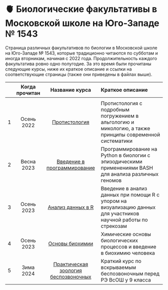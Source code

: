 # 🫀 Биологические факультативы в Московской школе на Юго-Западе № 1543

Страница различных факультативов по биологии в Московской школе на Юго-Западе № 1543, которые традиционно читаются по субботам и иногда вторникам, начиная с 2022 года. Продолжительность каждого факультатива ровно одно полугодие. За это время были прочитаны следующие курсы, ниже их краткое описание и ссылки на соответствующие страницы (также они приведены в файлах выше). 

|  | Когда прочитан | Название курса | Краткое описание |
| :---: | :---: | :---: | :--- |
|  |  |  |  | 
| 1 | Осень 2022 | [Протистология](https://github.com/subpolare/biology-1543/blob/main/2022-Algology.md) | Протистология с подробным погружением в альгологию и микологию, а также принципы современной систематики | 
| 2 | Весна 2023 | [Введение в программирование](https://github.com/subpolare/biology-1543/blob/main/2023-Python.md) | Программирование на Python в биологии с эпизодическими применениями BASH для анализа различных геномов | 
| 3 | Осень 2023 | [Анализ данных в R](https://github.com/subpolare/biology-1543/blob/main/2023-R.md) | Введение в анализ данных при помощи R c упором на визуализацию данных для участников научной работы по стрекозам | 
| 4 | Осень 2023 | [Основы биохимии](https://github.com/subpolare/biology-1543/blob/main/2023-Biochemistry.md) | Химические основы биологических процессов и введение в биохимию человека | 
| 5 | Зима 2024 | [Практическая зоология беспозвоночных](https://github.com/subpolare/biology-1543/blob/main/2024-Invertebrates.md) | Краткий курс по вскрываемым беспозвоночным перед РЭ ВсОШ у 9 класса | 

